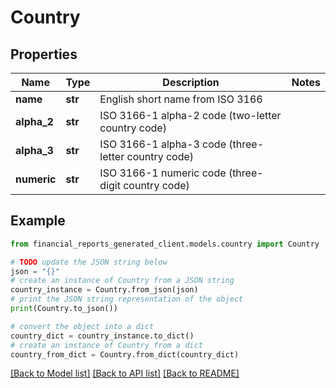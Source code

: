 # Country


## Properties

Name | Type | Description | Notes
------------ | ------------- | ------------- | -------------
**name** | **str** | English short name from ISO 3166 | 
**alpha_2** | **str** | ISO 3166-1 alpha-2 code (two-letter country code) | 
**alpha_3** | **str** | ISO 3166-1 alpha-3 code (three-letter country code) | 
**numeric** | **str** | ISO 3166-1 numeric code (three-digit country code) | 

## Example

```python
from financial_reports_generated_client.models.country import Country

# TODO update the JSON string below
json = "{}"
# create an instance of Country from a JSON string
country_instance = Country.from_json(json)
# print the JSON string representation of the object
print(Country.to_json())

# convert the object into a dict
country_dict = country_instance.to_dict()
# create an instance of Country from a dict
country_from_dict = Country.from_dict(country_dict)
```
[[Back to Model list]](../README.md#documentation-for-models) [[Back to API list]](../README.md#documentation-for-api-endpoints) [[Back to README]](../README.md)


